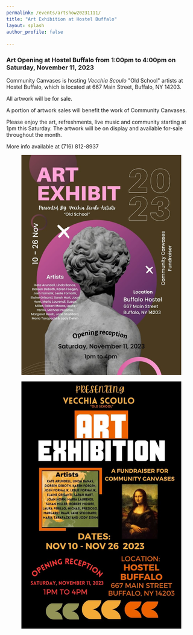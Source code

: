 ```yaml
---
permalink: /events/artshow20231111/
title: "Art Exhibition at Hostel Buffalo"
layout: splash
author_profile: false

---
```


### Art Opening at Hostel Buffalo from 1:00pm to 4:00pm on Saturday, November 11, 2023

Community Canvases is hosting *Vecchia Scoulo* "Old School" artists at
Hostel Buffalo, which is located at 667 Main Street, Buffalo, NY 14203.

All artwork will be for sale.

A portion of artwork sales will benefit the work of Community Canvases.

Please enjoy the art, refreshments, live music and community starting at 1pm this Saturday. 
The artwork will be on display and available for-sale throughout the month.

More info available at (716) 812-8937

<figure style="max-width: 909px" class="align-center">
  <img src="/assets/images/events/artshow20231111_flyer1.jpg" alt="Art Show Poster">
</figure> 
<figure style="max-width: 809px" class="align-center">
  <img src="/assets/images/events/artshow20231111_flyer2.jpg" alt="Art Show Long Poster">
</figure> 

